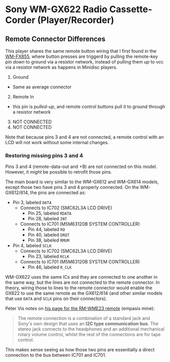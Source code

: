Sony WM-GX622 Radio Cassette-Corder (Player/Recorder)
=====================================

## Remote Connector Differences

This player shares the same remote button wiring that I first found in the [WM-FX855](Sony%20WM-FX855.md), where button presses are triggerd by pulling the remote-key pin *down* to ground via a resistor network, instead of pulling them *up* to vcc via a resistor network as happens in Minidisc players.

1) Ground
  - Same as average connector
2) Remote In
  - this pin is *pulled-up*, and remote control buttons pull it to ground through a resistor network
3) NOT CONNECTED
4) NOT CONNECTED

Note that because pins 3 and 4 are not connected, a remote control with an LCD will not work without some internal changes.

### Restoring missing pins 3 and 4

Pins 3 and 4 (remote-data-out and +B) are not connected on this model. However, it *might* be possible to retrofit those pins.

The main board is very similar to the WM-GX612 and WM-GX614 models, except those two have pins 3 and 4 properly connected. On the WM-GX612/614, the pins are connected as:

* Pin 3, labeled `DATA`
  - Connects to IC702 (SMC62L3A LCD DRIVE)
    * Pin 25, labeled `RDATA`
    * Pin 28, labeled `INT`
  - Connects to IC701 (M5M63120B SYSTEM CONTROLLER)
    * Pin 44, labeled `RO`
    * Pin 40, labeled `DRQT`
    * Pin 38, labeled `RMUM`
* Pin 4, labeled `SCLK`
  - Connects to IC702 (SMC62L3A LCD DRIVE)
    * Pin 23, labeled `RCLK`
  - Connects to IC701 (M5M63120B SYSTEM CONTROLLER)
    * Pin 46, labeled `R_CLK`

WM-GX622 uses the same ICs and they are connected to one another in the same way, but the lines are not connected to the remote connector. In theory, wiring those to lines to the remote connector would enable the GX622 to use the same remote as the GX612/614 (and other similar models that use `DATA` and `SCLK` pins on their connectors).

Peter Vis notes on [his page for the RM-WME23 remote](https://www.petervis.com/electronics%20guides/Sony%20WM-EX610/RM-WME23.html) (empasis mine):

> The remote connection is a combination of a standard jack and Sony's own design that uses an **I2C type communication bus**. The stereo jack connects to the headphones and an additional mechanical rotary volume control, whilst the rest of the connections are for tape control.

This makes sense seeing as how those two pins are essentially a direct connection to the bus between IC701 and IC701.


